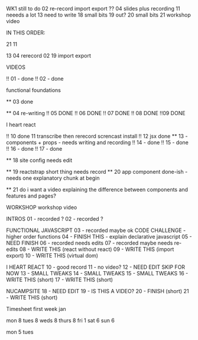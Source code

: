 WK1 still to do
    02 re-record
    import export ??
    04 slides plus recording
    11 neeeds a lot
    13 need to write
    18 small bits
    19 out?
    20 small bits
    21 workshop video

IN THIS ORDER:

21
11

13
04
rerecord 02
19
import export




VIDEOS

!! 01 - done
!! 02 - done


functional foundations

** 03 done
    
** 04 re-writing
!! 05 DONE
!! 06 DONE
!! 07 DONE
!! 08 DONE
!!09 DONE



I heart react

!! 10 done
11  transcribe then rerecord screncast install 
!! 12 jsx done
** 13 - components + props - needs writing and recording
!! 14 - done
!! 15 - done
!! 16 - done
!! 17 -  done
      

** 18 site config               needs edit




** 19 reactstrap short thing    needs record
** 20 app component              done-ish - needs one explanatory chunk at begin

** 21 do i want a video explaining the difference between components and features and pages?


WORKSHOP
workshop video



INTROS
01 - recorded ?
02 - recorded ?

FUNCTIONAL JAVASCRIPT
03 - recorded maybe ok
CODE CHALLENGE - higher order functions
04 - FINISH THIS - explain declarative javascript
05 - NEED FINISH
06 - recorded needs edits
07 - recorded maybe needs re-edits
08 - WRITE THIS (react without react)
09 - WRITE THIS (import export)
10 - WRITE THIS (virtual dom)

I HEART REACT
10 - good record
11 - no video?
12 - NEED EDIT SKIP FOR NOW
13 - SMALL TWEAKS
14 - SMALL TWEAKS
15 - SMALL TWEAKS
16 - WRITE THIS (short)
17 - WRITE THIS (short)

NUCAMPSITE
18 - NEED EDIT
19 - IS THIS A VIDEO?
20 - FINISH (short)
21 - WRITE THIS (short)


Timesheet first week jan

mon 8
tues 8
weds 8
thurs 8
fri 1
sat 6
sun 6

mon 5
tues 
